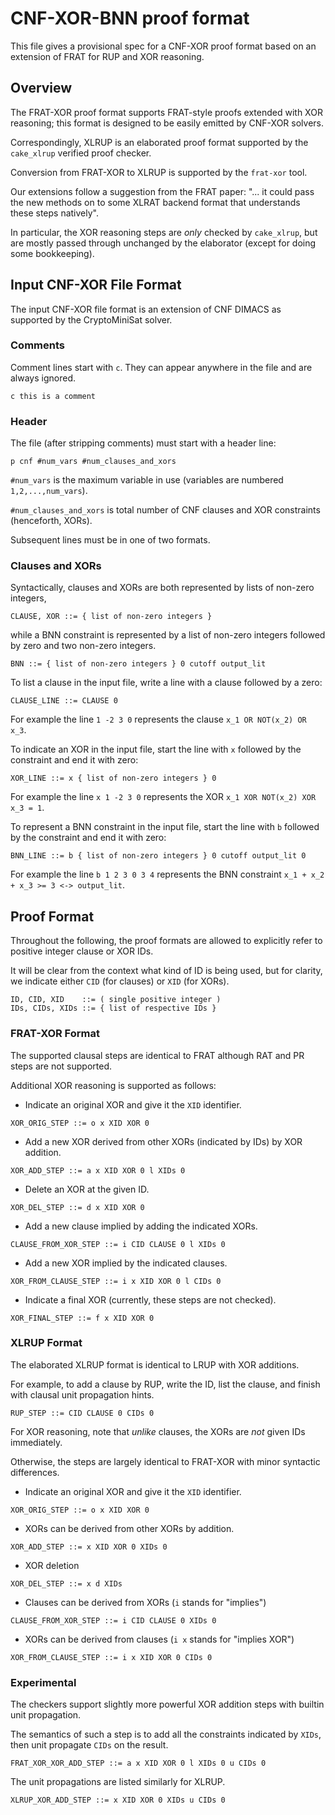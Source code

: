 # CNF-XOR-BNN proof format

This file gives a provisional spec for a CNF-XOR proof format based on an extension of FRAT for RUP and XOR reasoning.

## Overview

The FRAT-XOR proof format supports FRAT-style proofs extended with XOR reasoning; this format is designed to be easily emitted by CNF-XOR solvers.

Correspondingly, XLRUP is an elaborated proof format supported by the `cake_xlrup` verified proof checker.

Conversion from FRAT-XOR to XLRUP is supported by the `frat-xor` tool.

Our extensions follow a suggestion from the FRAT paper: "... it could pass the new methods on to some XLRAT backend format that understands these steps natively".

In particular, the XOR reasoning steps are *only* checked by `cake_xlrup`, but are mostly passed through unchanged by the elaborator (except for doing some bookkeeping).

## Input CNF-XOR File Format

The input CNF-XOR file format is an extension of CNF DIMACS as supported by the CryptoMiniSat solver.

### Comments

Comment lines start with `c`.
They can appear anywhere in the file and are always ignored.

```
c this is a comment
```

### Header

The file (after stripping comments) must start with a header line:

```
p cnf #num_vars #num_clauses_and_xors
```

`#num_vars` is the maximum variable in use (variables are numbered `1,2,...,num_vars`).

`#num_clauses_and_xors` is total number of CNF clauses and XOR constraints (henceforth, XORs).

Subsequent lines must be in one of two formats.

### Clauses and XORs

Syntactically, clauses and XORs are both represented by lists of non-zero integers,

```
CLAUSE, XOR ::= { list of non-zero integers }
```

while a BNN constraint is represented by a list of non-zero integers followed by zero and two non-zero integers.

```
BNN ::= { list of non-zero integers } 0 cutoff output_lit
```

To list a clause in the input file, write a line with a clause followed by a zero:

```
CLAUSE_LINE ::= CLAUSE 0
```

For example the line `1 -2 3 0` represents the clause `x_1 OR NOT(x_2) OR x_3`.

To indicate an XOR in the input file, start the line with `x` followed by the constraint and end it with zero:

```
XOR_LINE ::= x { list of non-zero integers } 0
```

For example the line `x 1 -2 3 0` represents the XOR `x_1 XOR NOT(x_2) XOR x_3 = 1`.

To represent a BNN constraint in the input file, start the line with `b` followed by the constraint and end it with zero:

```
BNN_LINE ::= b { list of non-zero integers } 0 cutoff output_lit 0
```

For example the line `b 1 2 3 0 3 4` represents the BNN constraint `x_1 + x_2 + x_3 >= 3 <-> output_lit`.

## Proof Format

Throughout the following, the proof formats are allowed to explicitly refer to positive integer clause or XOR IDs.

It will be clear from the context what kind of ID is being used, but for clarity, we indicate either `CID` (for clauses) or `XID` (for XORs).

```
ID, CID, XID    ::= ( single positive integer )
IDs, CIDs, XIDs ::= { list of respective IDs }
```

### FRAT-XOR Format

The supported clausal steps are identical to FRAT although RAT and PR steps are not supported.

Additional XOR reasoning is supported as follows:

- Indicate an original XOR and give it the `XID` identifier.

```
XOR_ORIG_STEP ::= o x XID XOR 0
```

- Add a new XOR derived from other XORs (indicated by IDs) by XOR addition.

```
XOR_ADD_STEP ::= a x XID XOR 0 l XIDs 0
```

- Delete an XOR at the given ID.

```
XOR_DEL_STEP ::= d x XID XOR 0
```

- Add a new clause implied by adding the indicated XORs.

```
CLAUSE_FROM_XOR_STEP ::= i CID CLAUSE 0 l XIDs 0
```

- Add a new XOR implied by the indicated clauses.

```
XOR_FROM_CLAUSE_STEP ::= i x XID XOR 0 l CIDs 0
```

- Indicate a final XOR (currently, these steps are not checked).

```
XOR_FINAL_STEP ::= f x XID XOR 0
```

### XLRUP Format

The elaborated XLRUP format is identical to LRUP with XOR additions.

For example, to add a clause by RUP, write the ID, list the clause, and finish with clausal unit propagation hints.

```
RUP_STEP ::= CID CLAUSE 0 CIDs 0
```

For XOR reasoning, note that *unlike* clauses, the XORs are *not* given IDs immediately.

Otherwise, the steps are largely identical to FRAT-XOR with minor syntactic differences.

- Indicate an original XOR and give it the `XID` identifier.

```
XOR_ORIG_STEP ::= o x XID XOR 0
```

- XORs can be derived from other XORs by addition.

```
XOR_ADD_STEP ::= x XID XOR 0 XIDs 0
```

- XOR deletion

```
XOR_DEL_STEP ::= x d XIDs
```

- Clauses can be derived from XORs (`i` stands for "implies")

```
CLAUSE_FROM_XOR_STEP ::= i CID CLAUSE 0 XIDs 0
```

- XORs can be derived from clauses (`i x` stands for "implies XOR")

```
XOR_FROM_CLAUSE_STEP ::= i x XID XOR 0 CIDs 0
```

### Experimental

The checkers support slightly more powerful XOR addition steps with builtin unit propagation.

The semantics of such a step is to add all the constraints indicated by `XIDs`, then unit propagate `CIDs` on the result.

```
FRAT_XOR_XOR_ADD_STEP ::= a x XID XOR 0 l XIDs 0 u CIDs 0
```

The unit propagations are listed similarly for XLRUP.

```
XLRUP_XOR_ADD_STEP ::= x XID XOR 0 XIDs u CIDs 0
```
